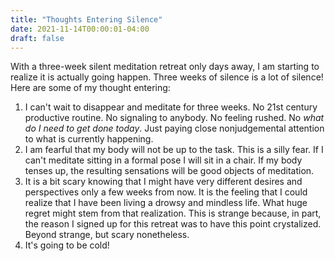 ```yaml
---
title: "Thoughts Entering Silence"
date: 2021-11-14T00:00:01-04:00
draft: false
---
```


With a three-week silent meditation retreat only days away, I am starting to realize it is actually going happen. Three weeks of silence is a lot of silence! Here are some of my thought entering:

1. I can't wait to disappear and meditate for three weeks. No 21st century productive routine. No signaling to anybody. No feeling rushed. No *what do I need to get done today*. Just paying close nonjudgemental attention to what is currently happening.
2. I am fearful that my body will not be up to the task. This is a silly fear. If I can't meditate sitting in a formal pose I will sit in a chair. If my body tenses up, the resulting sensations will be good objects of meditation.
3. It is a bit scary knowing that I might have very different desires and perspectives only a few weeks from now. It is the feeling that I could realize that I have been living a drowsy and mindless life. What huge regret might stem from that realization. This is strange because, in part, the reason I signed up for this retreat was to have this point crystalized. Beyond strange, but scary nonetheless.
4. It's going to be cold!
